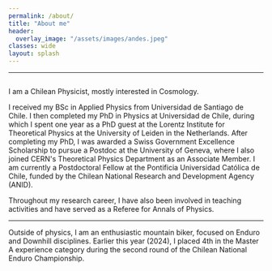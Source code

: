 ```yaml
---
permalink: /about/
title: "About me"
header:
  overlay_image: "/assets/images/andes.jpeg"
classes: wide
layout: splash
---
```

----------------------------------------

<figure style="width: 34%" class="align-right">
  <img src="/assets/images/leidenwall.jpg" alt="">
</figure>

I am a Chilean Physicist, mostly interested in Cosmology.

I received my BSc in Applied Physics from Universidad de Santiago de Chile. I then completed my PhD in Physics at Universidad de Chile, during which I spent one year as a PhD guest at the Lorentz Institute for Theoretical Physics at the University of Leiden in the Netherlands. After completing my PhD, I was awarded a Swiss Government Excellence Scholarship to pursue a Postdoc at the University of Geneva, where I also joined CERN's Theoretical Physics Department as an Associate Member. I am currently a Postdoctoral Fellow at the Pontificia Universidad Católica de Chile, funded by the Chilean National Research and Development Agency (ANID).


Throughout my research career, I have also been involved in teaching activities and have served as a Referee for Annals of Physics.

----------------------------------------

Outside of physics, I am an enthusiastic mountain biker, focused on Enduro and Downhill disciplines. Earlier this year (2024), I placed 4th in the Master A experience category during the second round of the Chilean National Enduro Championship. 

<figure style="width: 38%" class="align-left">
  <img src="/assets/images/bike.jpeg" alt="">
</figure>

